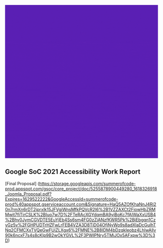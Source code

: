 <div align="center">
<img alt="Project Intro" src="src/accessibility.gif">
</div>


## Google SoC 2021 Accessibility Work Report
[Final Proposal] (https://storage.googleapis.com/summerofcode-prod.appspot.com/gsoc/core_project/doc/5255878900449280_1618326918_Joomla_Proposal.pdf?Expires=1629522222&GoogleAccessId=summerofcode-prod%40appspot.gserviceaccount.com&Signature=HaQ5AZOfKhaNnJ4Ri20n7rmXn6rDT2jprxlk15JFVgiWnsMfkPQVcR2l6%2B1VZZAXCt2FiowHbZRMMwit7fiTirCSLK%2BIuo7w7D%2FTeRAcXGYdqmBA9yjBoKc7fAIWaXxUSB4%2Bhv0JymCGVDTE5EuYjEb4Ss6sm4FG0zZiANzfKWR5Pk%2BjEbgqn1CzyGz5v%2FGHPUDTrHZFwLrFEB4VZA3D8TiD04OfjNyWo9s8adXlaDcGulhTNq2CFMCXxTVQeGwFUiZLXgx6%2FMNE%2B8IDM4bDzqkIeobz4LhIwAllv90k6ncxF7s4s8cKlp9B2wOkYGVL%2F3PWIPNry5TMiJOx5AFxpw%3D%3D)



